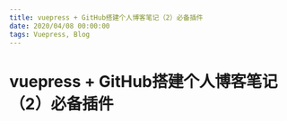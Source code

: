 ```yaml
---
title: vuepress + GitHub搭建个人博客笔记（2）必备插件
date: 2020/04/08 00:00:00
tags: Vuepress, Blog
---
```


# vuepress + GitHub搭建个人博客笔记（2）必备插件

<ClientOnly>
  <display-bar :displayData="$frontmatter"></display-bar>
</ClientOnly>